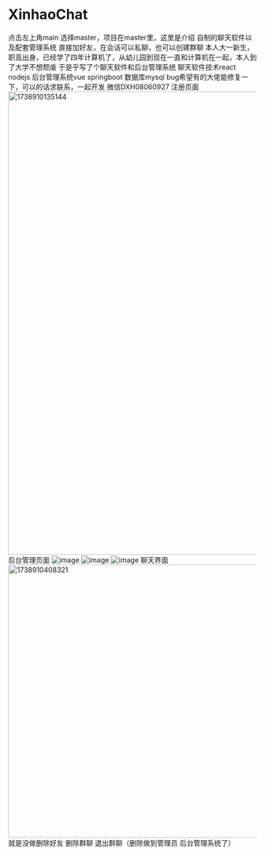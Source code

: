 # XinhaoChat
点击左上角main 选择master，项目在master里，这里是介绍
自制的聊天软件以及配套管理系统  直接加好友，在会话可以私聊，也可以创建群聊
本人大一新生，职高出身，已经学了四年计算机了，从幼儿园到现在一直和计算机在一起，本人到了大学不想颓废
于是乎写了个聊天软件和后台管理系统
聊天软件技术react nodejs
后台管理系统vue springboot
数据库mysql
bug希望有的大佬能修复一下，可以的话求联系，一起开发
微信DXH08060927
注册页面
<img width="938" alt="1738910135144" src="https://github.com/user-attachments/assets/19cbabe5-d9ac-4272-9156-b1128c808e20" />
后台管理页面
![image](https://github.com/user-attachments/assets/a158853b-fd15-4e58-a3d8-315c5cb66a11)
![image](https://github.com/user-attachments/assets/2b37b7c2-8940-4581-ba5c-0534c4c2e3df)
![image](https://github.com/user-attachments/assets/522f3003-1ec7-43ef-9871-e17e0e78add4)
聊天界面
<img width="553" alt="1738910408321" src="https://github.com/user-attachments/assets/74b6cc74-a555-4014-b288-a99031e78adf" />
就是没做删除好友 删除群聊 退出群聊（删除做到管理员 后台管理系统了）
